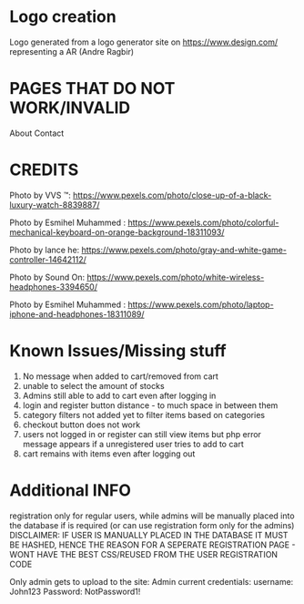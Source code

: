 
# Logo creation
Logo generated from a logo generator site on https://www.design.com/ representing a AR (Andre Ragbir)

# PAGES THAT DO NOT WORK/INVALID
About
Contact 


# CREDITS
Photo by VVS ™: https://www.pexels.com/photo/close-up-of-a-black-luxury-watch-8839887/

Photo by Esmihel  Muhammed : https://www.pexels.com/photo/colorful-mechanical-keyboard-on-orange-background-18311093/

Photo by lance he: https://www.pexels.com/photo/gray-and-white-game-controller-14642112/

Photo by Sound On: https://www.pexels.com/photo/white-wireless-headphones-3394650/

Photo by Esmihel  Muhammed : https://www.pexels.com/photo/laptop-iphone-and-headphones-18311089/


# Known Issues/Missing stuff
1. No message when added to cart/removed from cart
2. unable to select the amount of stocks
3. Admins still able to add to cart even after logging in
4. login and register button distance - to much space in between them
5. category filters not added yet to filter items based on categories
6. checkout button does not work
7. users not logged in or register can still view items but php error message appears if a unregistered user tries to add to cart
8. cart remains with items even after logging out

# Additional INFO
registration only for regular users, while admins will be manually placed into the database if is required (or can use registration form only for the admins) 
DISCLAIMER: IF USER IS MANUALLY PLACED IN THE DATABASE IT MUST BE HASHED, HENCE THE REASON FOR A SEPERATE REGISTRATION PAGE - WONT HAVE THE BEST CSS/REUSED FROM THE USER REGISTRATION CODE 



Only admin gets to upload to the site:
Admin current credentials: 
username: John123
Password: NotPassword1!


